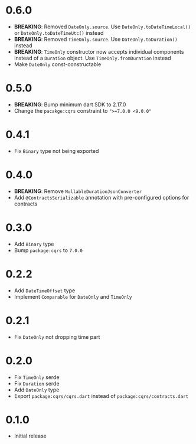 # 0.6.0

- **BREAKING**: Removed `DateOnly.source`. Use `DateOnly.toDateTimeLocal()` or `DateOnly.toDateTimeUtc()` instead
- **BREAKING**: Removed `TimeOnly.source`. Use `DateOnly.toDuration()` instead
- **BREAKING**: `TimeOnly` constructor now accepts individual components instead of a `Duration` object. Use `TimeOnly.fromDuration` instead
- Make `DateOnly` const-constructable

# 0.5.0

- **BREAKING**: Bump minimum dart SDK to 2.17.0
- Change the `pacakge:cqrs` constraint to `">=7.0.0 <9.0.0"`

# 0.4.1

- Fix `Binary` type not being exported

# 0.4.0

- **BREAKING**: Remove `NullableDurationJsonConverter`
- Add `@ContractsSerializable` annotation with pre-configured options for contracts

# 0.3.0

- Add `Binary` type
- Bump `package:cqrs` to `7.0.0`

# 0.2.2

- Add `DateTimeOffset` type
- Implement `Comparable` for `DateOnly` and `TimeOnly`

# 0.2.1

- Fix `DateOnly` not dropping time part

# 0.2.0

- Fix `TimeOnly` serde
- Fix `Duration` serde
- Add `DateOnly` type
- Export `package:cqrs/cqrs.dart` instead of `package:cqrs/contracts.dart`

# 0.1.0

- Initial release
